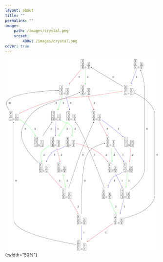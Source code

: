 ```yaml
---
layout: about
title: ""
permalink: ""
image:
	path: /images/crystal.png
	srcset:
		480w: /images/crystal.png
cover: true
---
```


![Tensor product of type A Kirillov-Reshetikhin crystals](./images/crystal.png){:width="50%"}  

